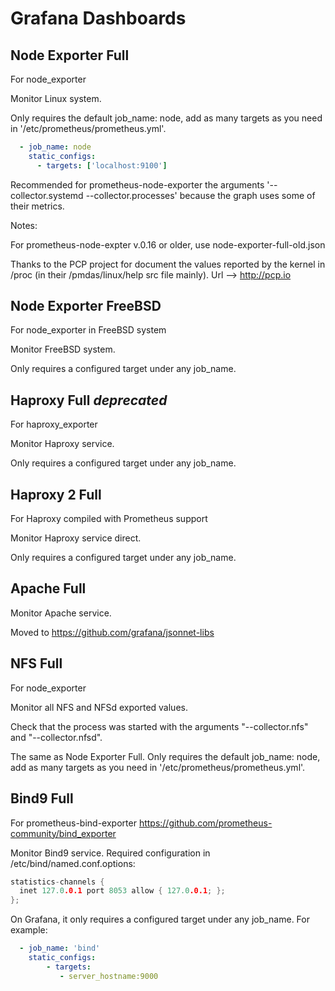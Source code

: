 # Grafana Dashboards

## Node Exporter Full

For node_exporter

Monitor Linux system.

Only requires the default job_name: node, add as many targets as you need in '/etc/prometheus/prometheus.yml'.


```yaml
  - job_name: node
    static_configs:
      - targets: ['localhost:9100']
```

Recommended for prometheus-node-exporter the arguments '--collector.systemd --collector.processes' because the graph uses some of their metrics.

Notes:

For prometheus-node-expter v.0.16 or older, use node-exporter-full-old.json

Thanks to the PCP project for document the values reported by the kernel in /proc (in their /pmdas/linux/help src file mainly). Url --> http://pcp.io



## Node Exporter FreeBSD

For node_exporter in FreeBSD system

Monitor FreeBSD system.

Only requires a configured target under any job_name.



## Haproxy Full _deprecated_

For haproxy_exporter

Monitor Haproxy service.

Only requires a configured target under any job_name.



## Haproxy 2 Full

For Haproxy compiled with Prometheus support

Monitor Haproxy service direct.

Only requires a configured target under any job_name.



## Apache Full

Monitor Apache service.

Moved to https://github.com/grafana/jsonnet-libs



## NFS Full

For node_exporter

Monitor all NFS and NFSd exported values.

Check that the process was started with the arguments "--collector.nfs" and "--collector.nfsd".

The same as Node Exporter Full. Only requires the default job_name: node, add as many targets as you need in '/etc/prometheus/prometheus.yml'.



## Bind9 Full

For prometheus-bind-exporter https://github.com/prometheus-community/bind_exporter

Monitor Bind9 service. Required configuration in /etc/bind/named.conf.options:

```c++
statistics-channels {
  inet 127.0.0.1 port 8053 allow { 127.0.0.1; };
};
```

On Grafana, it only requires a configured target under any job_name. For example:

```yaml
  - job_name: 'bind'
    static_configs:
        - targets:
           - server_hostname:9000
```
